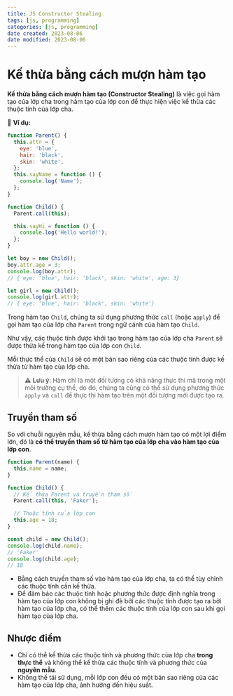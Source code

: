 ```yaml
---
title: JS Constructor Stealing
tags: [js, programming]
categories: [js, programming]
date created: 2023-08-06
date modified: 2023-08-06
---
```


# Kế thừa bằng cách mượn hàm tạo

**Kế thừa bằng cách mượn hàm tạo (Constructor Stealing)** là việc gọi hàm tạo của lớp cha trong hàm tạo của lớp con để thực hiện việc kế thừa các thuộc tính của lớp cha.

🌰 **Ví dụ:**

```js
function Parent() {
  this.attr = {
    eye: 'blue',
    hair: 'black',
    skin: 'white',
  };
  this.sayName = function () {
    console.log('Name');
  };
}

function Child() {
  Parent.call(this);

  this.sayHi = function () {
    console.log('Hello world!');
  };
}

let boy = new Child();
boy.attr.age = 3;
console.log(boy.attr);
// { eye: 'blue', hair: 'black', skin: 'white', age: 3}

let girl = new Child();
console.log(girl.attr);
// { eye: 'blue', hair: 'black', skin: 'white'}
```

Trong hàm tạo `Child`, chúng ta sử dụng phương thức `call` (hoặc `apply`) để gọi hàm tạo của lớp cha `Parent` trong ngữ cảnh của hàm tạo `Child`.

Như vậy, các thuộc tính được khởi tạo trong hàm tạo của lớp cha `Parent` sẽ được thừa kế trong hàm tạo của lớp con `Child`.

Mỗi thực thể của `Child` sẽ có một bản sao riêng của các thuộc tính được kế thừa từ hàm tạo của lớp cha.

> ⚠️ **Lưu ý**: Hàm chỉ là một đối tượng có khả năng thực thi mã trong một môi trường cụ thể, do đó, chúng ta cũng có thể sử dụng phương thức `apply` và `call` để thực thi hàm tạo trên một đối tượng mới được tạo ra.

## Truyền tham số

So với chuỗi nguyên mẫu, kế thừa bằng cách mượn hàm tạo có một lợi điểm lớn, đó là **có thể truyền tham số từ hàm tạo của lớp cha vào hàm tạo của lớp con**.

```js
function Parent(name) {
  this.name = name;
}

function Child() {
  // Kế thừa Parent và truyền tham số
  Parent.call(this, 'Faker');

  // Thuộc tính của lớp con
  this.age = 18;
}

const child = new Child();
console.log(child.name);
// 'Faker'
console.log(child.age);
// 18
```

- Bằng cách truyền tham số vào hàm tạo của lớp cha, ta có thể tùy chỉnh các thuộc tính cần kế thừa.
- Để đảm bảo các thuộc tính hoặc phương thức được định nghĩa trong hàm tạo của lớp con không bị ghi đè bởi các thuộc tính được tạo ra bởi hàm tạo của lớp cha, có thể thêm các thuộc tính của lớp con sau khi gọi hàm tạo của lớp cha.

## Nhược điểm

- Chỉ có thể kế thừa các thuộc tính và phương thức của lớp cha **trong thực thể** và không thể kế thừa các thuộc tính và phương thức của **nguyên mẫu**.
- Không thể tái sử dụng, mỗi lớp con đều có một bản sao riêng của các hàm tạo của lớp cha, ảnh hưởng đến hiệu suất.
